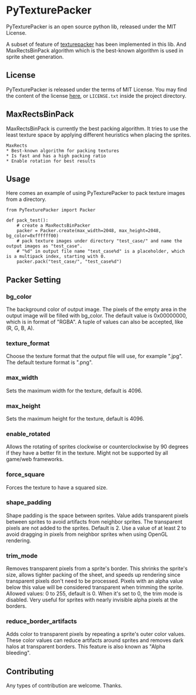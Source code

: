 # PyTexturePacker

PyTexturePacker is an open source python lib, released under the MIT License.

A subset of feature of [texturepacker](https://www.codeandweb.com/texturepacker) has been implemented in this lib. And MaxRectsBinPack algorithm which is the best-known algorithm is used in sprite sheet generation.

## License
PyTexturePacker is released under the terms of MIT License. You may find the content of the license [here](http://opensource.org/licenses/MIT), or `LICENSE.txt` inside the project directory.

## MaxRectsBinPack

MaxRectsBinPack is currently the best packing algorithm. 
It tries to use the least texture space by applying different heuristics when placing the sprites.

    MaxRects
    * Best-known algorithm for packing textures
    * Is fast and has a high packing ratio
    * Enable rotation for best results


## Usage

Here comes an example of using PyTexturePacker to pack texture images from a directory.

    from PyTexturePacker import Packer

    def pack_test():
        # create a MaxRectsBinPacker
        packer = Packer.create(max_width=2048, max_height=2048, bg_color=0xffffff00)
        # pack texture images under directory "test_case/" and name the output images as "test_case".
        # "%d" in output file name "test_case%d" is a placeholder, which is a multipack index, starting with 0.
        packer.pack("test_case/", "test_case%d")

## Packer Setting

### bg_color

The background color of output image. The pixels of the empty area in the output image will be filled with bg_color.
The default value is 0x00000000, which is in format of "RGBA". A tuple of values can also be accepted, like (R, G, B, A).

### texture_format

Choose the texture format that the output file will use, for example ".jpg".
The default texture format is ".png".

### max_width

Sets the maximum width for the texture, default is 4096.

### max_height

Sets the maximum height for the texture, default is 4096.

### enable_rotated

Allows the rotating of sprites clockwise or counterclockwise by 90 degrees if they have a better fit in the texture. Might not be supported by all game/web frameworks.

### force_square

Forces the texture to have a squared size.

### shape_padding

Shape padding is the space between sprites. Value adds transparent pixels between sprites to avoid artifacts from neighbor sprites. The transparent pixels are not added to the sprites. Default is 2.
Use a value of at least 2 to avoid dragging in pixels from neighbor sprites when using OpenGL rendering.

### trim_mode

Removes transparent pixels from a sprite's border.
This shrinks the sprite's size, allows tighter packing of the sheet, and speeds up rendering since transparent pixels don't need to be processed.
Pixels with an alpha value below this value will be considered transparent when trimming the sprite.
Allowed values: 0 to 255, default is 0. When it's set to 0, the trim mode is disabled.
Very useful for sprites with nearly invisible alpha pixels at the borders.

### reduce_border_artifacts

Adds color to transparent pixels by repeating a sprite's outer color values.
These color values can reduce artifacts around sprites and removes dark halos at transparent borders. This feature is also known as "Alpha bleeding".

## Contributing
Any types of contribution are welcome. Thanks.

